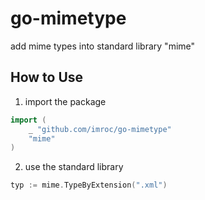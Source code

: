 # go-mimetype
add mime types into standard library "mime"

## How to Use
1. import the package
``` go
import (
    _ "github.com/imroc/go-mimetype"
    "mime"
)
```

2. use the standard library
``` go
typ := mime.TypeByExtension(".xml")
```